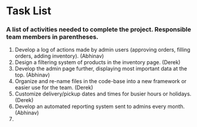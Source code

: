 # Task List
### A list of activities needed to complete the project. Responsible team members in parentheses.
1. Develop a log of actions made by admin users (approving orders, filling orders, adding inventory). (Abhinav)
2. Design a filtering system of products in the inventory page. (Derek)
3. Develop the admin page further, displaying most important data at the top. (Abhinav)
4. Organize and re-name files in the code-base into a new framework or easier use for the team. (Derek)
5. Customize delivery/pickup dates and times for busier hours or holidays. (Derek)
6. Develop an automated reporting system sent to admins every month. (Abhinav)
7. 
